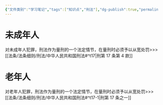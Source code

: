 ```yaml
---
{"文件类别":"学习笔记","tags":["知识点","刑法"],"dg-publish":true,"permalink":"/学习笔记studyup/刑总/从宽处罚原则/","dgPassFrontmatter":true,"created":"2024-11-01T20:43:33.605+08:00","updated":"2024-11-01T21:01:28.013+08:00"}
---
```


# 未成年人
对未成年人犯罪，刑法作为量刑的一个法定情节，在量刑时必须予以从宽处罚>>> [[法条/法条细则/刑法/中华人民共和国刑法#^t17\|刑第 17 条第 4 款]]

# 老年人
对老年人犯罪，刑法作为量刑的一个法定情节，在量刑时必须予以从宽处罚>>> [[法条/法条细则/刑法/中华人民共和国刑法#^t17-1\|刑第 17 条之一]]